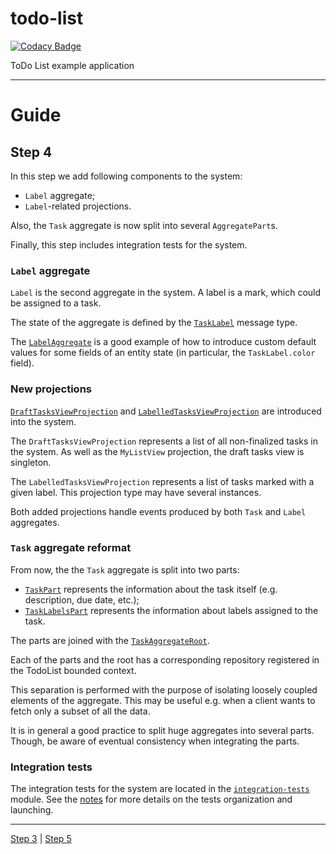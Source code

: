 # todo-list

[![Codacy Badge](https://api.codacy.com/project/badge/Grade/39e3e7d9707f4da58c950c3dbf172cfd)](https://www.codacy.com/app/SpineEventEngine/todo-list?utm_source=github.com&utm_medium=referral&utm_content=SpineEventEngine/todo-list&utm_campaign=badger)

ToDo List example application

---

# Guide

## Step 4

In this step we add following components to the system:
 - `Label` aggregate;
 - `Label`-related projections.
 
Also, the `Task` aggregate is now split into several `AggregatePart`s.

Finally, this step includes integration tests for the system.

### `Label` aggregate

`Label` is the second aggregate in the system. A label is a mark, which could be assigned to a task.

The state of the aggregate is defined by the [`TaskLabel`](./model/src/main/proto/todolist/model.proto) message type.

The [`LabelAggregate`](./api-java/src/main/java/io/spine/examples/todolist/c/aggregate/LabelAggregate.java)
is a good example of how to introduce custom default values for some fields of an entity state (in 
particular, the `TaskLabel.color` field).

### New projections

[`DraftTasksViewProjection`](./api-java/src/main/java/io/spine/examples/todolist/q/projection/DraftTasksViewProjection.java) and
[`LabelledTasksViewProjection`](./api-java/src/main/java/io/spine/examples/todolist/q/projection/LabelledTasksViewProjection.java)
are introduced into the system.

The `DraftTasksViewProjection` represents a list of all non-finalized tasks in the system.
As well as the `MyListView` projection, the draft tasks view is singleton.

The `LabelledTasksViewProjection` represents a list of tasks marked with a given label. 
This projection type may have several instances.

Both added projections handle events produced by both `Task` and `Label` aggregates.

### `Task` aggregate reformat

From now, the the `Task` aggregate is split into two parts:
 - [`TaskPart`](./api-java/src/main/java/io/spine/examples/todolist/c/aggregate/TaskPart.java) 
 represents the information about the task itself (e.g. description, due date, etc.);
 - [`TaskLabelsPart`](./api-java/src/main/java/io/spine/examples/todolist/c/aggregate/TaskLabelsPart.java) 
  represents the information about labels assigned to the task.

The parts are joined with the [`TaskAggregateRoot`](./api-java/src/main/java/io/spine/examples/todolist/c/aggregate/TaskAggregateRoot.java).

Each of the parts and the root has a corresponding repository registered in the TodoList bounded
context.

This separation is performed with the purpose of isolating loosely coupled elements of
the aggregate. This may be useful e.g. when a client wants to fetch only a subset of all the data.

It is in general a good practice to split huge aggregates into several parts. Though, be aware of
eventual consistency when integrating the parts.

### Integration tests

The integration tests for the system are located in the [`integration-tests`](./integration-tests) 
module. See the [notes](./integration-tests/README.md) for more details on the tests organization 
and launching.

---

[Step 3](https://github.com/SpineEventEngine/todo-list/tree/step-3) | [Step 5](https://github.com/SpineEventEngine/todo-list/tree/step-5)
